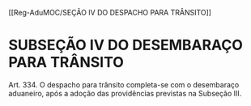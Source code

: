 [[Reg-AduMOC/SEÇÃO IV DO DESPACHO PARA TRÂNSITO]]

# SUBSEÇÃO IV DO DESEMBARAÇO PARA TRÂNSITO

Art. 334. O despacho para trânsito completa-se com o
desembaraço aduaneiro, após a adoção das providências
previstas na Subseção III.